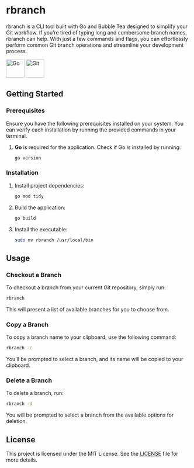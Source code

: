 # rbranch

rbranch is a CLI tool built with Go and Bubble Tea designed to simplify your Git workflow. If you’re tired of typing long and cumbersome branch names, rbranch can help. With just a few commands and flags, you can effortlessly perform common Git branch operations and streamline your development process.

<div>
    <img width="50" src="https://user-images.githubusercontent.com/25181517/192149581-88194d20-1a37-4be8-8801-5dc0017ffbbe.png" alt="Go" title="Go"/>
	<img width="50" src="https://user-images.githubusercontent.com/25181517/192108372-f71d70ac-7ae6-4c0d-8395-51d8870c2ef0.png" alt="Git" title="Git"/>
</div>

## Getting Started

### Prerequisites

Ensure you have the following prerequisites installed on your system. You can verify each installation by running the provided commands in your terminal.

1. **Go** is required for the application. Check if Go is installed by running:

    ```bash
    go version
    ```

### Installation

1. Install project dependencies:

    ```bash
    go mod tidy
    ```

2. Build the application:

    ```bash
    go build
    ```

3. Install the executable:

    ```bash
    sudo mv rbranch /usr/local/bin
    ```

## Usage

### Checkout a Branch

To checkout a branch from your current Git repository, simply run:

```bash
rbranch
```

This will present a list of available branches for you to choose from.

### Copy a Branch

To copy a branch name to your clipboard, use the following command:

```bash
rbranch -c
```

You’ll be prompted to select a branch, and its name will be copied to your clipboard.

### Delete a Branch

To delete a branch, run:

```bash
rbranch -d
```

You will be prompted to select a branch from the available options for deletion.

## License

This project is licensed under the MIT License. See the [LICENSE](LICENSE.txt) file for more details.